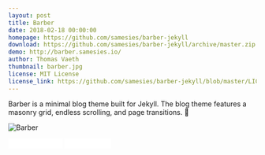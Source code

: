 ```yaml
---
layout: post
title: Barber
date: 2018-02-18 00:00:00
homepage: https://github.com/samesies/barber-jekyll
download: https://github.com/samesies/barber-jekyll/archive/master.zip
demo: http://barber.samesies.io/
author: Thomas Vaeth
thumbnail: barber.jpg
license: MIT License
license_link: https://github.com/samesies/barber-jekyll/blob/master/LICENSE
---
```


Barber is a minimal blog theme built for Jekyll. The blog theme features a masonry grid, endless scrolling, and page transitions. 💈

![Barber](https://raw.githubusercontent.com/samesies/barber-jekyll/master/barber.jpg "Barber")

<iframe
src="//ghbtns.com/github-btn.html?user=samesies&repo=barber-jekyll&type=star&count=true&size=small"
allowtransparency="true" frameborder="0" scrolling="0" width="110px"
height="20px"></iframe>

<iframe
src="//ghbtns.com/github-btn.html?user=samesies&repo=barber-jekyll&type=fork&count=true&size=small"
allowtransparency="true" frameborder="0" scrolling="0" width="95px"
height="20px"></iframe>
